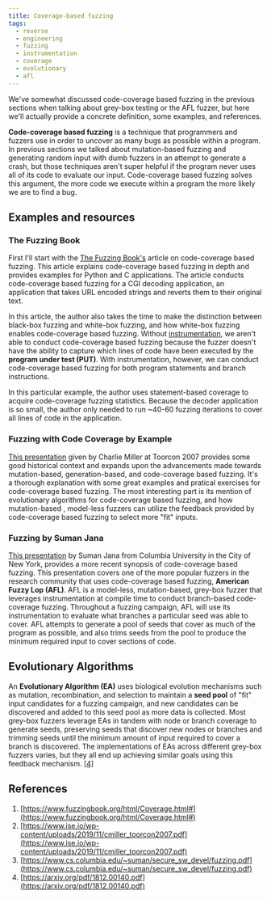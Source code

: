 ```yaml
---
title: Coverage-based fuzzing
tags:
  - reverse
  - engineering
  - fuzzing
  - instrumentation
  - coverage
  - evolutionary
  - afl
---
```


We've somewhat discussed code-coverage based fuzzing in the previous sections
when talking about grey-box testing or the AFL fuzzer, but here we'll actually
provide a concrete definition, some examples, and references.

**Code-coverage based fuzzing** is a technique that programmers and fuzzers use
in order to uncover as many bugs as possible within a program. In previous
sections we talked about mutation-based fuzzing and generating random input with
dumb fuzzers in an attempt to generate a crash, but those techniques aren't
super helpful if the program never uses all of its code to evaluate our input.
Code-coverage based fuzzing solves this argument, the more code we execute
within a program the more likely we are to find a bug.

## Examples and resources

### The Fuzzing Book

First I'll start with the [The Fuzzing Book's](#references) article on
code-coverage based fuzzing. This article explains code-coverage based fuzzing
in depth and provides examples for Python and C applications. The article
conducts code-coverage based fuzzing for a CGI decoding application, an
application that takes URL encoded strings and reverts them to their original
text.

In this article, the author also takes the time to make the distinction between
black-box fuzzing and white-box fuzzing, and how white-box fuzzing enables
code-coverage based fuzzing. Without [instrumentation](instrumentation.md), we
aren't able to conduct code-coverage based fuzzing because the fuzzer doesn't
have the ability to capture which lines of code have been executed by the
**program under test (PUT)**. With instrumentation, however, we can conduct
code-coverage based fuzzing for both program statements and branch instructions.

In this particular example, the author uses statement-based coverage to acquire
code-coverage fuzzing statistics. Because the decoder application is so small,
the author only needed to run ~40-60 fuzzing iterations to cover all lines of
code in the application.

### Fuzzing with Code Coverage by Example

[This presentation](#references) given by Charlie Miller at Toorcon 2007
provides some good historical context and expands upon the advancements made
towards mutation-based, generation-based, and code-coverage based fuzzing. It's
a thorough explanation with some great examples and pratical exercises for
code-coverage based fuzzing. The most interesting part is its mention of
evolutionary algorithms for code-coverage based fuzzing, and how mutation-based
, model-less fuzzers can utilize the feedback provided by code-coverage based
fuzzing to select more "fit" inputs.

### Fuzzing by Suman Jana

[This presentation](#references) by Suman Jana from Columbia University in the
City of New York, provides a more recent synopsis of code-coverage based
fuzzing. This presentation covers one of the more popular fuzzers in the
research community that uses code-coverage based fuzzing, **American Fuzzy Lop
(AFL)**. AFL is a model-less, mutation-based, grey-box fuzzer that leverages
instrumentation at compile time to conduct branch-based code-coverage fuzzing.
Throughout a fuzzing campaign, AFL will use its instrumentation to evaluate what
branches a particular seed was able to cover. AFL attempts to generate a pool of
seeds that cover as much of the program as possible, and also trims seeds from
the pool to produce the minimum required input to cover sections of code.

## Evolutionary Algorithms

An **Evolutionary Algorithm (EA)** uses biological evolution mechanisms such as
mutation, recombination, and selection to maintain a **seed pool** of "fit"
input candidates for a fuzzing campaign, and new candidates can be discovered
and added to this seed pool as more data is collected. Most grey-box fuzzers
leverage EAs in tandem with node or branch coverage to generate seeds,
preserving seeds that discover new nodes or branches and trimming seeds until
the minimum amount of input required to cover a branch is discovered. The
implementations of EAs across different grey-box fuzzers varies, but they all
end up achieving similar goals using this feedback mechanism. [[4]](#references)

## References

1. [https://www.fuzzingbook.org/html/Coverage.html#](https://www.fuzzingbook.org/html/Coverage.html#)
2. [https://www.ise.io/wp-content/uploads/2019/11/cmiller_toorcon2007.pdf](https://www.ise.io/wp-content/uploads/2019/11/cmiller_toorcon2007.pdf)
3. [https://www.cs.columbia.edu/~suman/secure_sw_devel/fuzzing.pdf](https://www.cs.columbia.edu/~suman/secure_sw_devel/fuzzing.pdf)
4. [https://arxiv.org/pdf/1812.00140.pdf](https://arxiv.org/pdf/1812.00140.pdf)
